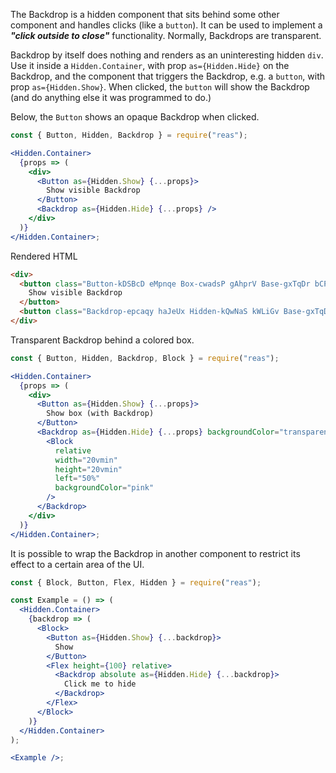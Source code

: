   <!-- Description -->

The Backdrop is a hidden component that sits behind some other component and handles clicks (like a `button`). It can be used to implement a **_"click outside to close"_** functionality. Normally, Backdrops are transparent.

Backdrop by itself does nothing and renders as an uninteresting hidden `div`. Use it inside a `Hidden.Container`, with prop `as={Hidden.Hide}` on the Backdrop, and the component that triggers the Backdrop, e.g. a `button`, with prop `as={Hidden.Show}`. When clicked, the `button` will show the Backdrop (and do anything else it was programmed to do.)

Below, the `Button` shows an opaque Backdrop when clicked.

  <!-- Minimal JSX to showcase component -->

```jsx
const { Button, Hidden, Backdrop } = require("reas");

<Hidden.Container>
  {props => (
    <div>
      <Button as={Hidden.Show} {...props}>
        Show visible Backdrop
      </Button>
      <Backdrop as={Hidden.Hide} {...props} />
    </div>
  )}
</Hidden.Container>;
```

Rendered HTML

```html static
<div>
  <button class="Button-kDSBcD eMpnqe Box-cwadsP gAhprV Base-gxTqDr bCPnxv" role="button" tabindex="0">
    Show visible Backdrop
  </button>
  <button class="Backdrop-epcaqy haJeUx Hidden-kQwNaS kWLiGv Base-gxTqDr bCPnxv" aria-hidden="true" role="button" tabindex="-1" hidden=""></button>
</div>
```

  <!-- while(not done) { Prop explanation, examples } -->

Transparent Backdrop behind a colored box.

```jsx
const { Button, Hidden, Backdrop, Block } = require("reas");

<Hidden.Container>
  {props => (
    <div>
      <Button as={Hidden.Show} {...props}>
        Show box (with Backdrop)
      </Button>
      <Backdrop as={Hidden.Hide} {...props} backgroundColor="transparent">
        <Block
          relative
          width="20vmin"
          height="20vmin"
          left="50%"
          backgroundColor="pink"
        />
      </Backdrop>
    </div>
  )}
</Hidden.Container>;
```

It is possible to wrap the Backdrop in another component to restrict its effect to a certain area of the UI.

```jsx
const { Block, Button, Flex, Hidden } = require("reas");

const Example = () => (
  <Hidden.Container>
    {backdrop => (
      <Block>
        <Button as={Hidden.Show} {...backdrop}>
          Show
        </Button>
        <Flex height={100} relative>
          <Backdrop absolute as={Hidden.Hide} {...backdrop}>
            Click me to hide
          </Backdrop>
        </Flex>
      </Block>
    )}
  </Hidden.Container>
);

<Example />;
```

  <!-- Cool styling example -->
